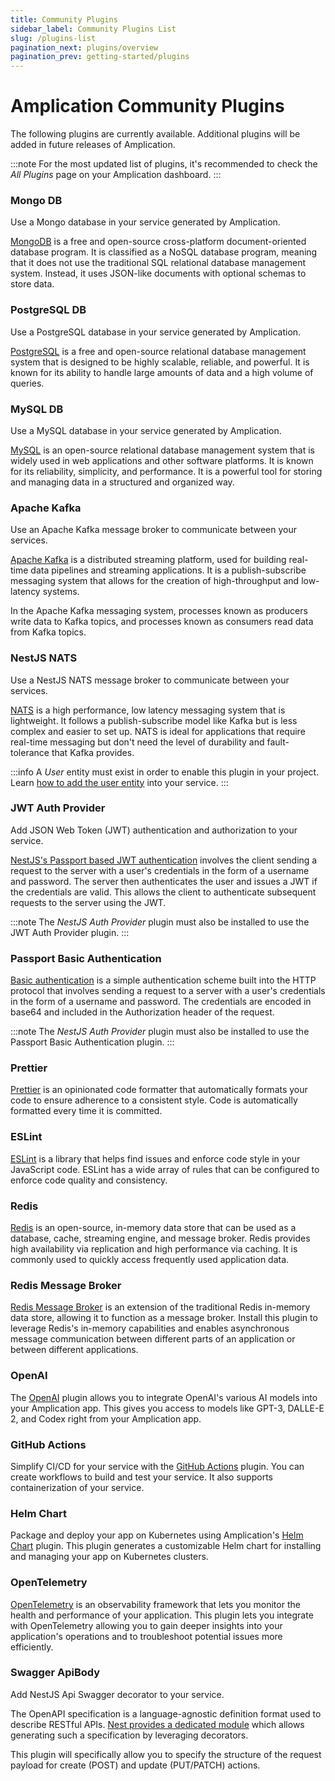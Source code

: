 ```yaml
---
title: Community Plugins
sidebar_label: Community Plugins List
slug: /plugins-list
pagination_next: plugins/overview
pagination_prev: getting-started/plugins
---
```


# Amplication Community Plugins

The following plugins are currently available.
Additional plugins will be added in future releases of Amplication.

:::note
For the most updated list of plugins, it's recommended to check the _All Plugins_ page on your Amplication dashboard.
:::

### Mongo DB

Use a Mongo database in your service generated by Amplication.

[MongoDB](https://github.com/amplication/plugins/tree/master/plugins/db-mongo) is a free and open-source cross-platform document-oriented database program. It is classified as a NoSQL database program, meaning that it does not use the traditional SQL relational database management system. Instead, it uses JSON-like documents with optional schemas to store data.

### PostgreSQL DB

Use a PostgreSQL database in your service generated by Amplication.

[PostgreSQL](https://github.com/amplication/plugins/tree/master/plugins/db-postgres) is a free and open-source relational database management system that is designed to be highly scalable, reliable, and powerful. It is known for its ability to handle large amounts of data and a high volume of queries.

### MySQL DB

Use a MySQL database in your service generated by Amplication.

[MySQL](https://github.com/amplication/plugins/tree/master/plugins/db-mysql) is an open-source relational database management system that is widely used in web applications and other software platforms. It is known for its reliability, simplicity, and performance. It is a powerful tool for storing and managing data in a structured and organized way.

### Apache Kafka

Use an Apache Kafka message broker to communicate between your services.

[Apache Kafka](https://github.com/amplication/plugins/tree/master/plugins/broker-kafka) is a distributed streaming platform, used for building real-time data pipelines and streaming applications. It is a publish-subscribe messaging system that allows for the creation of high-throughput and low-latency systems.

In the Apache Kafka messaging system, processes known as producers write data to Kafka topics, and processes known as consumers read data from Kafka topics.

### NestJS NATS

Use a NestJS NATS message broker to communicate between your services.

[NATS](https://docs.nestjs.com/microservices/nats) is a high performance, low latency messaging system that is lightweight.
It follows a publish-subscribe model like Kafka but is less complex and easier to set up.
NATS is ideal for applications that require real-time messaging but don't need the level of durability and fault-tolerance that Kafka provides.

:::info
A _User_ entity must exist in order to enable this plugin in your project.
Learn [how to add the user entity](/how-to/add-delete-user-entity) into your service.
:::

### JWT Auth Provider

Add JSON Web Token (JWT) authentication and authorization to your service.

[NestJS's Passport based JWT authentication](https://docs.nestjs.com/security/authentication) involves the client sending a request to the server with a user's credentials in the form of a username and password. The server then authenticates the user and issues a JWT if the credentials are valid. This allows the client to authenticate subsequent requests to the server using the JWT.

:::note
The _NestJS Auth Provider_ plugin must also be installed to use the JWT Auth Provider plugin.
:::

### Passport Basic Authentication

[Basic authentication](https://github.com/amplication/plugins/tree/master/plugins/auth-basic) is a simple authentication scheme built into the HTTP protocol that involves sending a request to a server with a user's credentials in the form of a username and password. The credentials are encoded in base64 and included in the Authorization header of the request.

:::note
The _NestJS Auth Provider_ plugin must also be installed to use the Passport Basic Authentication plugin.
:::

### Prettier

[Prettier](https://github.com/amplication/plugins/tree/master/plugins/formatter-prettier) is an opinionated code formatter that automatically formats your code to ensure adherence to a consistent style. Code is automatically formatted every time it is committed.

### ESLint

[ESLint](https://github.com/amplication/plugins/tree/master/plugins/linter-eslint) is a library that helps find issues and enforce code style in your JavaScript code.
ESLint has a wide array of rules that can be configured to enforce code quality and consistency.

### Redis

[Redis](https://github.com/amplication/plugins/tree/master/plugins/cache-redis) is an open-source, in-memory data store that can be used as a database, cache, streaming engine, and message broker.
Redis provides high availability via replication and high performance via caching.
It is commonly used to quickly access frequently used application data.

### Redis Message Broker

[Redis Message Broker](https://github.com/amplication/plugins/tree/master/plugins/broker-redis) is an extension of the traditional Redis in-memory data store, allowing it to function as a message broker. 
Install this plugin to leverage Redis's in-memory capabilities and enables asynchronous message communication between different parts of an application or between different applications.

### OpenAI

The [OpenAI](https://github.com/amplication/plugins/tree/master/plugins/integration-openai) plugin allows you to integrate OpenAI's various AI models into your Amplication app.
This gives you access to models like GPT-3, DALLE-E 2, and Codex right from your Amplication app.

### GitHub Actions

Simplify CI/CD for your service with the [GitHub Actions](https://github.com/amplication/plugins/tree/master/plugins/ci-github-actions) plugin.
You can create workflows to build and test your service.
It also supports containerization of your service.

### Helm Chart

Package and deploy your app on Kubernetes using Amplication's [Helm Chart](https://github.com/amplication/plugins/tree/master/plugins/deployment-helm-chart) plugin.
This plugin generates a customizable Helm chart for installing and managing your app on Kubernetes clusters.

### OpenTelemetry

[OpenTelemetry](https://github.com/amplication/plugins/tree/master/plugins/observability-opentelemetry) is an observability framework that lets you monitor the health and performance of your application.
This plugin lets you integrate with OpenTelemetry allowing you to gain deeper insights into your application's operations and to troubleshoot potential issues more efficiently.

### Swagger ApiBody

Add NestJS Api Swagger decorator to your service.

The OpenAPI specification is a language-agnostic definition format used to describe RESTful APIs. [Nest provides a dedicated module](https://docs.nestjs.com/openapi/introduction) which allows generating such a specification by leveraging decorators.

This plugin will specifically allow you to specify the structure of the request payload for create (POST) and update (PUT/PATCH) actions.